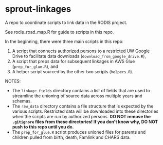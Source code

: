 # sprout-linkages
A repo to coordinate scripts to link data in the RODIS project.

See rodis_road_map.R for guide to scripts in this repo.

In the beginning, there were three main scripts in this repo: 

1. A script that connects authorized persons to a restricted UW Google Drive to facilitate data downloads (`download_from_google_drive.R`),  
2. A script that preps data for subsequent linkages in AWS Glue (`prep_for_glue.R`), and 
3. A helper script sourced by the other two scripts (`helpers.R`). 

NOTES: 

* The `linkage_fields` directory contains a list of fields that are used to streamline the unioning of source data across multiple years and schemas. 
* The `raw_data` directory contains a file structure that is expected by the various scripts. Restricted data will be downloaded into these directories when the scripts are run by authorized persons. **DO NOT remove the `.gitignore` files from these directories! If you don't know why, DO NOT push to this repo until you do.**
* The `prep_for_glue.R` script produces unioned files for parents and children pulled from birth, death, Famlink and CHARS data.